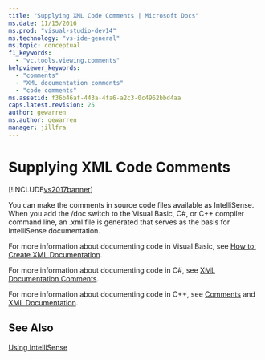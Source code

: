 ```yaml
---
title: "Supplying XML Code Comments | Microsoft Docs"
ms.date: 11/15/2016
ms.prod: "visual-studio-dev14"
ms.technology: "vs-ide-general"
ms.topic: conceptual
f1_keywords: 
  - "vc.tools.viewing.comments"
helpviewer_keywords: 
  - "comments"
  - "XML documentation comments"
  - "code comments"
ms.assetid: f36b46af-443a-4fa6-a2c3-0c4962bbd4aa
caps.latest.revision: 25
author: gewarren
ms.author: gewarren
manager: jillfra
---
```

# Supplying XML Code Comments
[!INCLUDE[vs2017banner](../includes/vs2017banner.md)]

You can make the comments in source code files available as IntelliSense. When you add the /doc switch to the Visual Basic, C#, or C++ compiler command line, an .xml file is generated that serves as the basis for IntelliSense documentation.  
  
 For more information about documenting code in Visual Basic, see [How to: Create XML Documentation](http://msdn.microsoft.com/library/27b5b06c-09b9-496a-8245-f9542d846230).  
  
 For more information about documenting code in C#, see [XML Documentation Comments](http://msdn.microsoft.com/library/803b7f7b-7428-4725-b5db-9a6cff273199).  
  
 For more information about documenting code in C++, see [Comments](http://msdn.microsoft.com/library/6fcb906c-c264-4083-84bc-373800b2e514) and [XML Documentation](http://msdn.microsoft.com/library/a1aec1c5-b2d1-4c74-83ae-1dbbbb76b506).  
  
## See Also  
 [Using IntelliSense](../ide/using-intellisense.md)
